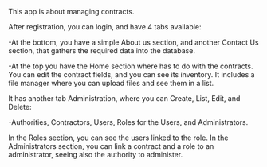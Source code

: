 This app is about managing contracts.

After registration, you can login, and have 4 tabs available:

-At the bottom, you have a simple About us section, and another Contact Us section,
that gathers the required data into the database.

-At the top you have the Home section where has to do with the contracts.
You can edit the contract fields, and you can see its inventory. 
It includes a file manager where you can upload files and see them in a list.

It has another tab Administration, where you can Create, List, Edit, and Delete:

-Authorities, Contractors, Users, Roles for the Users, and Administrators.

In the Roles section, you can see the users linked to the role.
In the Administrators section, you can link a contract and a role to an administrator, 
seeing also the authority to administer.


